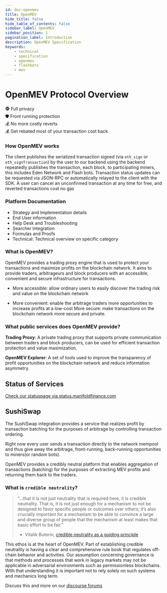 ```yaml
---
id: doc-openmev
title: OpenMEV
hide_title: false
hide_table_of_contents: false
sidebar_label: OpenMEV
sidebar_position: 1
pagination_label: Introduction
description: OpenMEV Specification
keywords:
    - technical
    - specification
    - openmev
    - flashbots
    - mev
---
```


# OpenMEV Protocol Overview

🕵️ Full privacy <br /> 🛡️ Front running protection <br /> 💰 No more costly reverts <br /> 💰 Get rebated most of your
transaction cost back <br />

### How OpenMEV works

The client publishes the serialized transaction signed (via `eth_sign` or `eth_signTransaction`) by the user to our
backend using the backend repeatedly publishes the transaction, each block, to participating miners, this includes Eden
Network and Flash bots. Transaction status updates can be requested via JSON-RPC or automatically relayed to the client
with the SDK. A user can cancel an unconfirmed transaction at any time for free, and reverted transactions cost no gas

### Platform Documentation

-   Strategy and Implementation details
-   End User information
-   Help Desk and Troubleshooting
-   Searcher Integration
-   Formulas and Proofs
-   Technical: Technical overview on specific category

### What is OpenMEV?

OpenMEV provides a trading proxy engine that is used to protect your transactions and maximize profits on the blockchain
network. It aims to provide traders, arbitrageurs and block producers with an accessible, convenient and secure
infrastructure for transactions.

-   More accessible: allow ordinary users to easily discover the trading risk and value on the blockchain network

-   More convenient: enable the arbitrage traders more opportunities to increase profits at a low-cost More secure: make
    transactions on the blockchain network more secure and private.

### What public services does OpenMEV provide?

**Trading Proxy**: A private trading proxy that supports private communication between traders and block producers, can
be used for efficient transaction protection and value maximization.

**OpenMEV Explorer**: A set of tools used to improve the transparency of profit opportunities on the blockchain network
and reduce information asymmetry.

## Status of Services

[Check our statuspage via status.manifoldfinance.com](https://status.manifoldfinance.com/)

## SushiSwap

The SushiSwap integration provides a service that realizes profit by transaction batching for the purposes of arbitrage
by controlling transaction ordering.

Right now every user sends a transaction directly to the network mempool and thus give away the arbitrage,
front-running, back-running opportunities to miners(or random bots).

OpenMEV provides a credibly neutral platform that enables aggregation of transactions (batching) for the purposes of
extracting MEV profits and returning them back to the traders.

### What is `credible neutrality`?

> "...that it is not just neutrality that is required here, it is credible neutrality. That is, it is not just enough
> for a mechanism to not be designed to favor specific people or outcomes over others; it’s also crucially important for
> a mechanism to be able to convince a large and diverse group of people that the mechanism at least makes that basic
> effort to be fair."
>
> -   Vitalik Buterin, [credible neutrality as a guiding principle](https://nakamoto.com/credible-neutrality/)

This ethos is at the heart of OpenMEV. Part of establishing credible neutrality is having a clear and comprehensive rule
book that regulates off-chain behavior and activities. Our assumption concerning governance is that methods and
processes that work in legacy markets may not be applicable in adversarial environments such as permissionless
blockchains. With that understanding it is important not to rely solely on such systems and mechanics long term.

Discuss this and more on our [discourse forums](https://forums.manifoldfinance.com)
